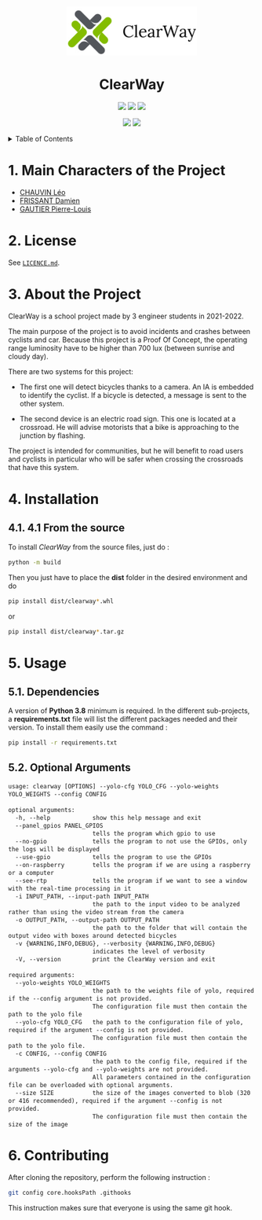 <p align="center">
    <img src="documents/base/logo/clearWayLong.png" alt="Logo" height="100">
<h1 align="center"><b>ClearWay</b></h1>
</p>

<p align=center>
    <img src="https://img.shields.io/badge/License-MIT-yellow.svg"/>
    <img src="https://img.shields.io/static/v1?style=flat&message=Python&logo=python&labelColor=FFD43B&color=306998&logoColor=3776AB&label=%20"/>
    <img src="https://img.shields.io/static/v1?style=flat&message=Raspberry&logo=Raspberry Pi&labelColor=white&color=A22846&logoColor=A22846&label=%20"/>
</p>

<p align=center>
    <img src="https://172.24.0.69/i3-fise/pfe/clearway/badges/master/coverage.svg"/>
    <img src="https://172.24.0.69/i3-fise/pfe/clearway/badges/master/pipeline.svg?job=test"/>
</p>

<details>
  <summary>Table of Contents</summary>

- [1. Main Characters of the Project](#1-main-characters-of-the-project)
- [2. License](#2-license)
- [3. About the Project](#3-about-the-project)
- [4. Installation](#4-installation)
  - [4.1. 4.1 From the source](#41-41-from-the-source)
- [5. Usage](#5-usage)
  - [5.1. Dependencies](#51-dependencies)
  - [5.2. Optional Arguments](#52-optional-arguments)
- [6. Contributing](#6-contributing)

</details>

# 1. Main Characters of the Project

- [CHAUVIN Léo](https://www.linkedin.com/in/l%C3%A9o-chauvin-41b3a4178/)
- [FRISSANT Damien](https://www.linkedin.com/in/damien-frissant-a3b779178/)
- [GAUTIER Pierre-Louis](https://www.linkedin.com/in/pierre-louis-gautier/)

</details>

# 2. License

See [`LICENCE.md`](./LICENCE.md).

# 3. About the Project

ClearWay is a school project made by 3 engineer students in 2021-2022.

The main purpose of the project is to avoid incidents and crashes between cyclists and car. Because this project is a Proof Of Concept, the operating range luminosity have to be higher than 700 lux (between sunrise and cloudy day).

There are two systems for this project:

- The first one will detect bicycles thanks to a camera. An IA is embedded to identify the cyclist. If a bicycle is detected, a message is sent to the other system.

- The second device is an electric road sign. This one is located at a crossroad. He will advise motorists that a bike is approaching to the junction by flashing.

The project is intended for communities, but he will benefit to road users and cyclists in particular who will be safer when crossing the crossroads that have this system.

# 4. Installation

## 4.1. 4.1 From the source

To install _ClearWay_ from the source files, just do :

```bash
python -m build
```

Then you just have to place the __dist__ folder in the desired environment and do

```bash
pip install dist/clearway*.whl
```

or

```bash
pip install dist/clearway*.tar.gz
```

# 5. Usage

## 5.1. Dependencies

A version of __Python 3.8__ minimum is required. In the different sub-projects, a __requirements.txt__ file will list the different packages needed and their version. To install them easily use the command :

```bash
pip install -r requirements.txt
```

## 5.2. Optional Arguments

```text
usage: clearway [OPTIONS] --yolo-cfg YOLO_CFG --yolo-weights YOLO_WEIGHTS --config CONFIG

optional arguments:
  -h, --help            show this help message and exit
  --panel_gpios PANEL_GPIOS
                        tells the program which gpio to use
  --no-gpio             tells the program to not use the GPIOs, only the logs will be displayed
  --use-gpio            tells the program to use the GPIOs
  --on-raspberry        tells the program if we are using a raspberry or a computer
  --see-rtp             tells the program if we want to see a window with the real-time processing in it
  -i INPUT_PATH, --input-path INPUT_PATH
                        the path to the input video to be analyzed rather than using the video stream from the camera
  -o OUTPUT_PATH, --output-path OUTPUT_PATH
                        the path to the folder that will contain the output video with boxes around detected bicycles
  -v {WARNING,INFO,DEBUG}, --verbosity {WARNING,INFO,DEBUG}
                        indicates the level of verbosity
  -V, --version         print the ClearWay version and exit

required arguments:
  --yolo-weights YOLO_WEIGHTS
                        the path to the weights file of yolo, required if the --config argument is not provided.
                        The configuration file must then contain the path to the yolo file
  --yolo-cfg YOLO_CFG   the path to the configuration file of yolo, required if the argument --config is not provided.
                        The configuration file must then contain the path to the yolo file.
  -c CONFIG, --config CONFIG
                        the path to the config file, required if the arguments --yolo-cfg and --yolo-weights are not provided.
                        All parameters contained in the configuration file can be overloaded with optional arguments.
  --size SIZE           the size of the images converted to blob (320 or 416 recommended), required if the argument --config is not provided.
                        The configuration file must then contain the size of the image
```

# 6. Contributing

After cloning the repository, perform the following instruction :

```bash
git config core.hooksPath .githooks
```

This instruction makes sure that everyone is using the same git hook.
